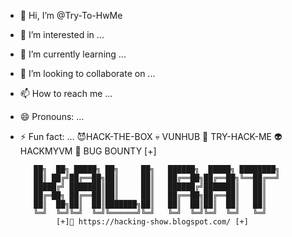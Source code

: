 - 👋 Hi, I’m @Try-To-HwMe
- 👀 I’m interested in ...
- 🌱 I’m currently learning ...
- 💞️ I’m looking to collaborate on ...
- 📫 How to reach me ...
- 😄 Pronouns: ...
- ⚡ Fun fact: ...
😈HACK-THE-BOX 💀 VUNHUB 👻 TRY-HACK-ME 👽 HACKMYVM 🤑 BUG BOUNTY [+] 

         ██╗  ██╗ █████╗ ██╗     ██╗   ██████╗  █████╗ ████████╗
         ██║ ██╔╝██╔══██╗██║     ██║   ██╔══██╗██╔══██╗╚══██╔══╝
         █████╔╝ ███████║██║     ██║   ██████╔╝███████║   ██║  
         ██╔═██╗ ██╔══██║██║     ██║   ██╔══██╗██╔══██║   ██║   
         ██║  ██╗██║  ██║███████╗██║   ██║  ██║██║  ██║   ██║   
         ╚═╝  ╚═╝╚═╝  ╚═╝╚══════╝╚═╝   ╚═╝  ╚═╝╚═╝  ╚═╝   ╚═╝  
              [+]🤑 https://hacking-show.blogspot.com/ [+] 
<!---
Try-To-HwMe/Try-To-HwMe is a ✨ special ✨ repository because its `README.md` (this file) appears on your GitHub profile.
You can click the Preview link to take a look at your changes.
--->
